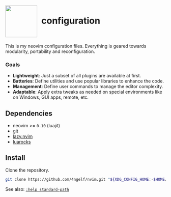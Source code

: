 <h1>
  <img height="100px" valign="middle" src="https://cdn.jsdelivr.net/gh/devicons/devicon@latest/icons/neovim/neovim-original.svg">
  &nbsp;configuration
</h1>

This is my neovim configuration files. Everything is geared towards modularity, portability and reconfiguration.

### Goals

- **Lightweight**: Just a subset of all plugins are available at first.
- **Batteries**: Define utilities and use popular libraries to enhance the code.
- **Management**: Define user commands to manage the editor complexity.
- **Adaptable**: Apply extra tweaks as needed on special environments like on Windows, GUI apps, remote, etc.

## Dependencies

- neovim >= `0.10` (luajit)
- git
- [lazy.nvim](https://lazy.folke.io/)
- [luarocks](https://luarocks.org/)

## Install

Clone the repository.

```sh
git clone https://github.com/4ngelf/nvim.git "${XDG_CONFIG_HOME:-$HOME/.config}/nvim"
```

See also: [`:help standard-path`][nvim.standardpaths.help]

<!-- Links -->
[nvim.standardpaths.help]: https://neovim.io/doc/user/starting.html#_standard-paths
